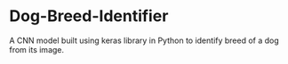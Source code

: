 # Dog-Breed-Identifier
A CNN model built using keras library in Python to identify breed of a dog from its image.
